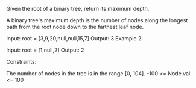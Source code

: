 Given the root of a binary tree, return its maximum depth.

A binary tree's maximum depth is the number of nodes along the longest path from the root node down to the farthest leaf node.

Input: root = [3,9,20,null,null,15,7]
Output: 3
Example 2:

Input: root = [1,null,2]
Output: 2
 

Constraints:

The number of nodes in the tree is in the range [0, 104].
-100 <= Node.val <= 100

